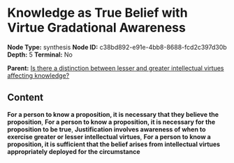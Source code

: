 # Knowledge as True Belief with Virtue Gradational Awareness

**Node Type:** synthesis
**Node ID:** c38bd892-e91e-4bb8-8688-fcd2c397d30b
**Depth:** 5
**Terminal:** No

**Parent:** [Is there a distinction between lesser and greater intellectual virtues affecting knowledge?](is-there-a-distinction-between-lesser-and-greater-intellectual-virtues-affecting-knowledge-antithesis-49463cde-1ab5-43b3-a7f0-00192e812d90.md)

## Content

**For a person to know a proposition, it is necessary that they believe the proposition**, **For a person to know a proposition, it is necessary for the proposition to be true**, **Justification involves awareness of when to exercise greater or lesser intellectual virtues**, **For a person to know a proposition, it is sufficient that the belief arises from intellectual virtues appropriately deployed for the circumstance**
